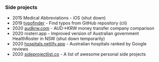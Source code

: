 ### Side projects
- 2015 Medical Abbreviations - iOS (shut down)
- 2019 [typofinder](https://github.com/minho42/typofinder) - Find typos from GitHub repository (cli)
- 2020 [audkrw.com](https://audkrw.com) - AUD->KRW money transfer company comparison
- 2020 rosterr.app - Improved version of Australian government HealthRoster in NSW (shut down temporarily)
- 2020 [hospitals.netlify.app](https://hospitals.netlify.app) - Australian hospitals ranked by Google reviews
- 2020 [sideprojectlist.co](https://sideprojectlist.co) - A list of awesome personal side projects
